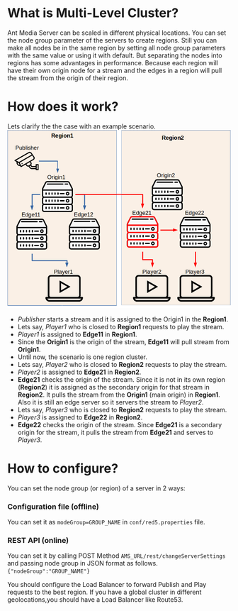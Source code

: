 # What is Multi-Level Cluster?
Ant Media Server can be scaled in different physical locations. You can set the node group parameter of the servers to create regions. Still you can make all nodes be in the same region by setting all node group parameters with the same value or using it with default. But separating the nodes into regions has some advantages in performance. Because each region will have their own origin node for a stream and the edges in a region will pull the stream from the origin of their region.

# How does it work?

Lets clarify the the case with an example scenario. 
![](images/multilevelcluster.png)

* _Publisher_ starts a stream and it is assigned to the Origin1 in the **Region1**.
* Lets say, _Player1_ who is closed to **Region1** requests to play the stream.
* _Player1_ is assigned to **Edge11** in **Region1**.
* Since the **Origin1** is the origin of the stream, **Edge11** will pull stream from **Origin1**.
* Until now, the scenario is one region cluster.
* Lets say, _Player2_ who is closed to **Region2** requests to play the stream.
* _Player2_ is assigned to **Edge21** in **Region2**.
* **Edge21** checks the origin of the stream. Since it is not in its own region (**Region2**) it is assigned as the secondary origin for that stream in **Region2**. It pulls the stream from the **Origin1** (main origin) in **Region1**. Also it is still an edge server so it servers the stream to _Player2_.
* Lets say, _Player3_ who is closed to **Region2** requests to play the stream.
* _Player3_ is assigned to **Edge22** in **Region2**.
* **Edge22** checks the origin of the stream. Since **Edge21** is a secondary origin for the stream, it pulls the stream from **Edge21** and serves to _Player3_.

# How to configure?
You can set the node group (or region) of a server in 2 ways:
### Configuration file (offline)
You can set it as `modeGroup=GROUP_NAME` in `conf/red5.properties` file.
### REST API (online)
You can set it by calling POST Method `AMS_URL/rest/changeServerSettings` and passing node group in JSON format as follows.
`{"nodeGroup":"GROUP_NAME"}`

You should configure the Load Balancer to forward Publish and Play requests to the best region. If you have a global cluster in different geolocations,you should have a Load Balancer like Route53.


